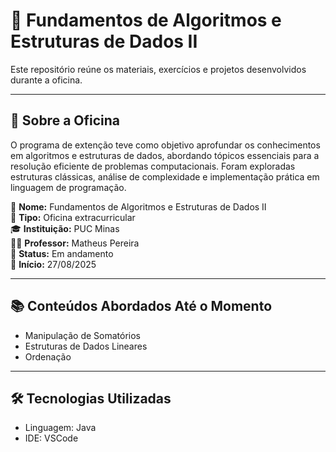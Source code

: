 # 🧠 Fundamentos de Algoritmos e Estruturas de Dados II

Este repositório reúne os materiais, exercícios e projetos desenvolvidos durante a oficina.

---

## 📘 Sobre a Oficina

O programa de extenção teve como objetivo aprofundar os conhecimentos em algoritmos e estruturas de dados, abordando tópicos essenciais para a resolução eficiente de problemas computacionais. Foram exploradas estruturas clássicas, análise de complexidade e implementação prática em linguagem de programação.

📌 **Nome:** Fundamentos de Algoritmos e Estruturas de Dados II  
🏫 **Tipo:** Oficina extracurricular  
🎓 **Instituição:** PUC Minas  
👨‍🏫 **Professor:** Matheus Pereira  
🎯 **Status:** Em andamento  
📅 **Início:** 27/08/2025  

---

## 📚 Conteúdos Abordados Até o Momento

- Manipulação de Somatórios
- Estruturas de Dados Lineares
- Ordenação

---

## 🛠️ Tecnologias Utilizadas

- Linguagem: Java
- IDE: VSCode 
